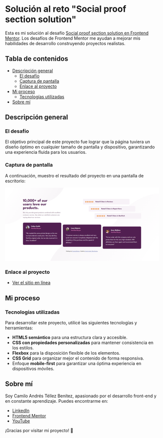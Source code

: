 # Solución al reto "Social proof section solution"

Esta es mi solución al desafío [Social proof section solution en Frontend Mentor](https://www.frontendmentor.io/challenges/social-proof-section-6e0qTv_bA). Los desafíos de Frontend Mentor me ayudan a mejorar mis habilidades de desarrollo construyendo proyectos realistas.

## Tabla de contenidos

- [Descripción general](#descripción-general)
  - [El desafío](#el-desafío)
  - [Captura de pantalla](#captura-de-pantalla)
  - [Enlace al proyecto](#enlace-al-proyecto)
- [Mi proceso](#mi-proceso)
  - [Tecnologías utilizadas](#tecnologías-utilizadas)
- [Sobre mí](#sobre-mí)

## Descripción general

### El desafío

El objetivo principal de este proyecto fue lograr que la página tuviera un diseño óptimo en cualquier tamaño de pantalla y dispositivo, garantizando una experiencia fluida para los usuarios.

### Captura de pantalla

A continuación, muestro el resultado del proyecto en una pantalla de escritorio:

![Resultado](images/resultado.png)

### Enlace al proyecto

- [Ver el sitio en línea](https://your-solution-url.com)

## Mi proceso

### Tecnologías utilizadas

Para desarrollar este proyecto, utilicé las siguientes tecnologías y herramientas:

- **HTML5 semántico** para una estructura clara y accesible.
- **CSS con propiedades personalizadas** para mantener consistencia en los estilos.
- **Flexbox** para la disposición flexible de los elementos.
- **CSS Grid** para organizar mejor el contenido de forma responsiva.
- Enfoque **mobile-first** para garantizar una óptima experiencia en dispositivos móviles.

## Sobre mí

Soy Camilo Andrés Téllez Benítez, apasionado por el desarrollo front-end y en constante aprendizaje. Puedes encontrarme en:

- [LinkedIn](http://www.linkedin.com/in/camilo-téllez)
- [Frontend Mentor](https://www.frontendmentor.io/profile/camilo-atb)
- [YouTube](https://www.youtube.com/@camilotellez887)

¡Gracias por visitar mi proyecto! 🚀

